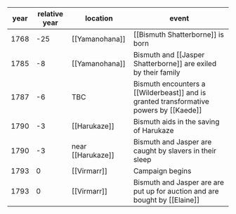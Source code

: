|  year  | relative year |  location | event | 
| ------ | ------------- | --------- | ----- |
|  1768 | -25 | [[Yamanohana]] | [[Bismuth Shatterborne]] is born |
| 1785 | -8 | [[Yamanohana]] | Bismuth and [[Jasper Shatterborne]] are exiled by their family |
| 1787 | -6 | TBC | Bismuth encounters a [[Wilderbeast]] and is granted transformative powers by [[Kaede]] |
| 1790 | -3 | [[Harukaze]] | Bismuth aids in the saving of Harukaze |
| 1790 | -3 | near [[Harukaze]] | Bismuth and Jasper are caught by slavers in their sleep |
| 1793 | 0 | [[Virmarr]] | Campaign begins |
| 1793 | 0 | [[Virmarr]] | Bismuth and Jasper are are put up for auction and are bought by [[Elaine]] | 
